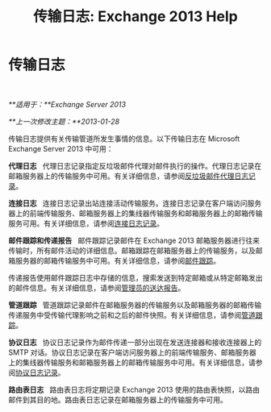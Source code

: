 ﻿---
title: '传输日志: Exchange 2013 Help'
TOCTitle: 传输日志
ms:assetid: f8cf635d-60c2-4aa3-9c06-244c29942cba
ms:mtpsurl: https://technet.microsoft.com/zh-cn/library/Dd302434(v=EXCHG.150)
ms:contentKeyID: 50492017
ms.date: 01/11/2018
mtps_version: v=EXCHG.150
ms.translationtype: HT
---

# 传输日志

 

_**适用于：**Exchange Server 2013_

_**上一次修改主题：**2013-01-28_

传输日志提供有关传输管道所发生事情的信息。以下传输日志在 Microsoft Exchange Server 2013 中可用：

**代理日志**   代理日志记录指定反垃圾邮件代理对邮件执行的操作。代理日志记录在邮箱服务器上的传输服务中可用。有关详细信息，请参阅[反垃圾邮件代理日志记录](anti-spam-agent-logging-exchange-2013-help.md)。

**连接日志**   连接日志记录出站连接活动传输服务。连接日志记录在客户端访问服务器上的前端传输服务、邮箱服务器上的集线器传输服务和邮箱服务器上的邮箱传输服务可用。有关详细信息，请参阅[连接日志记录](connectivity-logging-exchange-2013-help.md)。

**邮件跟踪和传递报告**   邮件跟踪记录邮件在 Exchange 2013 邮箱服务器进行往来传输时，所有邮件活动的详细信息。邮箱跟踪在邮箱服务器上的传输服务，以及邮箱服务器的邮箱传输服务中可用。有关详细信息，请参阅[邮件跟踪](message-tracking-exchange-2013-help.md)。

传递报告使用邮件跟踪日志中存储的信息，搜索发送到特定邮箱或从特定邮箱发出的邮件信息。有关详细信息，请参阅[管理员的送达报告](delivery-reports-for-administrators-exchange-2013-help.md)。

**管道跟踪**   管道跟踪记录邮件在邮箱服务器的传输服务以及邮箱服务器的邮箱传输传递服务中受传输代理影响之前和之后的邮件快照。有关详细信息，请参阅[管道跟踪](pipeline-tracing-exchange-2013-help.md)。

**协议日志**   协议日志记录作为邮件传递一部分出现在发送连接器和接收连接器上的 SMTP 对话。协议日志记录在客户端访问服务器上的前端传输服务、邮箱服务器上的集线器传输服务和邮箱服务器上的邮箱传输服务中可用。有关详细信息，请参阅[协议日志记录](protocol-logging-exchange-2013-help.md)。

**路由表日志**   路由表日志将定期记录 Exchange 2013 使用的路由表快照，以路由邮件到其目的地。路由表日志记录在邮箱服务器上的传输服务中可用。

